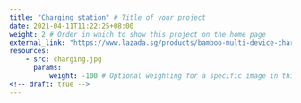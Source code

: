 ```yaml
---
title: "Charging station" # Title of your project
date: 2021-04-11T11:22:25+08:00
weight: 2 # Order in which to show this project on the home page
external_link: "https://www.lazada.sg/products/bamboo-multi-device-charging-dock-stand-holder-organizer-for-smart-phonetablet-handphone-i310700234-s565942499.html" # Optional external link instead of modal
resources:
    - src: charging.jpg
      params:
          weight: -100 # Optional weighting for a specific image in this project folder
<!-- draft: true -->
---
```

